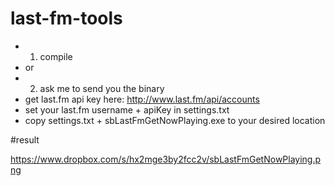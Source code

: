 last-fm-tools
=============

- 1. compile 
- or
- 2. ask me to send you the binary  
- get last.fm api key here: 
http://www.last.fm/api/accounts 
- set your last.fm username + apiKey in settings.txt
- copy settings.txt + sbLastFmGetNowPlaying.exe to your desired location
 
#result

https://www.dropbox.com/s/hx2mge3by2fcc2v/sbLastFmGetNowPlaying.png

